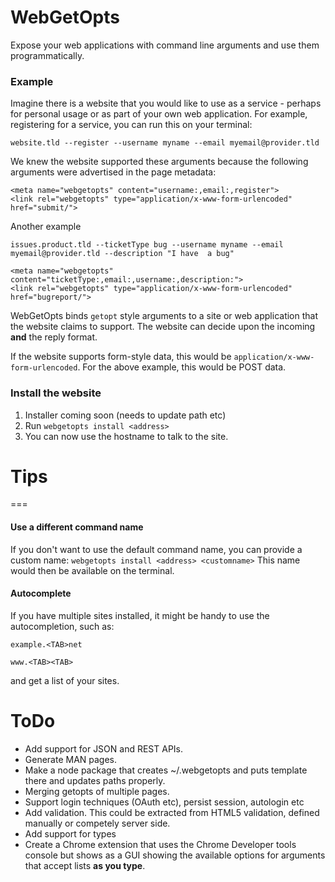 WebGetOpts
===

Expose your web applications with command line arguments and use them programmatically.

### Example

Imagine there is a website that you would like to use as a service - perhaps for personal usage or as part of your own web application. For example, registering for a service, you can run this on your terminal:

`website.tld --register --username myname --email myemail@provider.tld`



We knew the website supported these arguments because the following arguments were advertised in the page metadata:

	<meta name="webgetopts" content="username:,email:,register">
	<link rel="webgetopts" type="application/x-www-form-urlencoded" href="submit/">
	
Another example 

`issues.product.tld --ticketType bug --username myname --email myemail@provider.tld --description "I have  a bug"`
	
	<meta name="webgetopts" content="ticketType:,email:,username:,description:">
	<link rel="webgetopts" type="application/x-www-form-urlencoded" href="bugreport/">

WebGetOpts binds `getopt` style arguments to a site or web application that the website claims to support. The website can decide upon the incoming **and** the reply format.

If the website supports form-style data, this would be `application/x-www-form-urlencoded`. For the above example, this would be POST data.


### Install the website

1. Installer coming soon (needs to update path etc)
2. Run `webgetopts install <address>`
3. You can now use the hostname to talk to the site.

# Tips
===

#### Use a different command name

If you don't want to use the default command name, you can provide a custom name:
`webgetopts install <address> <customname>`
This name would then be available on the terminal.

#### Autocomplete

If you have multiple sites installed, it might be handy to use the autocompletion, such as:

`example.<TAB>net`

`www.<TAB><TAB>`

and get a list of your sites.


# ToDo

* Add support for JSON and REST APIs.
* Generate MAN pages.
* Make a node package that creates ~/.webgetopts and puts template there and updates paths properly.
* Merging getopts of multiple pages.
* Support login techniques (OAuth etc), persist session, autologin etc
* Add validation. This could be extracted from HTML5 validation, defined manually or competely server side.
* Add support for types
* Create a Chrome extension that uses the Chrome Developer tools console but shows as a GUI showing the available options for arguments that accept lists **as you type**.





